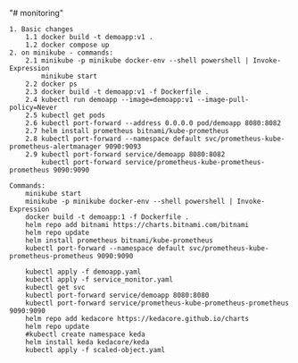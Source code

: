 "# monitoring" 

	1. Basic changes
		1.1 docker build -t demoapp:v1 .
		1.2 docker compose up
	2. on minikube - commands:
		2.1 minikube -p minikube docker-env --shell powershell | Invoke-Expression
			minikube start
		2.2 docker ps
		2.3	docker build -t demoapp:v1 -f Dockerfile .
		2.4 kubectl run demoapp --image=demoapp:v1 --image-pull-policy=Never
		2.5 kubectl get pods
		2.6 kubectl port-forward --address 0.0.0.0 pod/demoapp 8080:8082
		2.7 helm install prometheus bitnami/kube-prometheus
		2.8 kubectl port-forward --namespace default svc/prometheus-kube-prometheus-alertmanager 9090:9093
		2.9 kubectl port-forward service/demoapp 8080:8082
			kubectl port-forward service/prometheus-kube-prometheus-prometheus 9090:9090
		
	Commands:
		minikube start
		minikube -p minikube docker-env --shell powershell | Invoke-Expression
		docker build -t demoapp:1 -f Dockerfile .
		helm repo add bitnami https://charts.bitnami.com/bitnami
		helm repo update
		helm install prometheus bitnami/kube-prometheus
		kubectl port-forward --namespace default svc/prometheus-kube-prometheus-prometheus 9090:9090
		
		kubectl apply -f demoapp.yaml
		kubectl apply -f service_monitor.yaml
		kubectl get svc
		kubectl port-forward service/demoapp 8080:8080
		kubectl port-forward service/prometheus-kube-prometheus-prometheus 9090:9090
		helm repo add kedacore https://kedacore.github.io/charts
		helm repo update
		#kubectl create namespace keda
		helm install keda kedacore/keda
		kubectl apply -f scaled-object.yaml
					